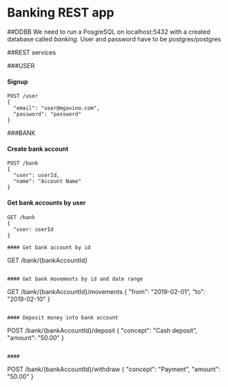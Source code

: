 # Banking REST app

##DDBB
We need to run a PosgreSQL on localhost:5432 with a created database called _banking_. User and password have to be postgres/postgres

##REST services

###USER

#### Signup
```
POST /user
{
  "email": "user@mgavino.com",
  "password": "password"
}
```

###BANK

#### Create bank account
```
POST /bank
{
  "user": userId,
  "name": "Account Name"
}
```

#### Get bank accounts by user
```
GET /bank
{
  "user: userId
}

#### Get bank account by id
```
GET /bank/{bankAccountId}
```

#### Get bank movements by id and date range
```
GET /bank/{bankAccountId}/movements
{
  "from": "2019-02-01",
  "to": "2019-02-10"
}
```

#### Deposit money into bank account
```
POST /bank/{bankAccountId}/deposit
{
  "concept": "Cash deposit",
  "amount": "50.00"
}
```

####
```
POST /bank/{bankAccountId}/withdraw
{
  "concept": "Payment",
  "amount": "50.00"
}
```
